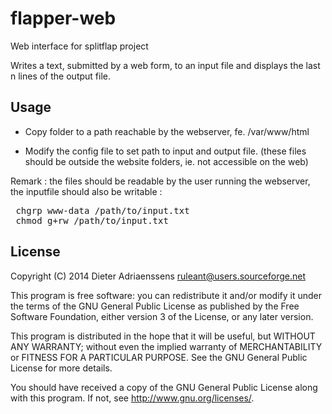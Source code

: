 flapper-web
===========

Web interface for splitflap project

Writes a text, submitted by a web form, to an input file
and displays the last n lines of the output file.

Usage
-----

- Copy folder to a path reachable by the webserver, fe. /var/www/html

- Modify the config file to set path to input and output file. (these files should be outside the website folders, ie. not accessible on the web)

Remark : the files should be readable by the user running the webserver,
the inputfile should also be writable :

<pre>
 chgrp www-data /path/to/input.txt
 chmod g+rw /path/to/input.txt
</pre>

License
-------

Copyright (C) 2014 Dieter Adriaenssens <ruleant@users.sourceforge.net>

This program is free software: you can redistribute it and/or modify
it under the terms of the GNU General Public License as published by
the Free Software Foundation, either version 3 of the License, or
any later version.

This program is distributed in the hope that it will be useful,
but WITHOUT ANY WARRANTY; without even the implied warranty of
MERCHANTABILITY or FITNESS FOR A PARTICULAR PURPOSE.  See the
GNU General Public License for more details.

You should have received a copy of the GNU General Public License
along with this program.  If not, see <http://www.gnu.org/licenses/>.
